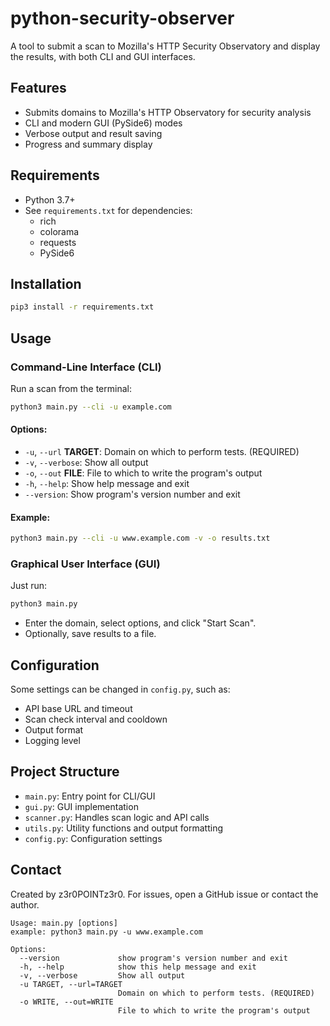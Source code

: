 # python-security-observer

A tool to submit a scan to Mozilla's HTTP Security Observatory and display the results, with both CLI and GUI interfaces.

## Features
- Submits domains to Mozilla's HTTP Observatory for security analysis
- CLI and modern GUI (PySide6) modes
- Verbose output and result saving
- Progress and summary display

## Requirements
- Python 3.7+
- See `requirements.txt` for dependencies:
  - rich
  - colorama
  - requests
  - PySide6

## Installation
```bash
pip3 install -r requirements.txt
```

## Usage

### Command-Line Interface (CLI)
Run a scan from the terminal:
```bash
python3 main.py --cli -u example.com
```

#### Options:
- `-u`, `--url` **TARGET**: Domain on which to perform tests. (REQUIRED)
- `-v`, `--verbose`: Show all output
- `-o`, `--out` **FILE**: File to which to write the program's output
- `-h`, `--help`: Show help message and exit
- `--version`: Show program's version number and exit

#### Example:
```bash
python3 main.py --cli -u www.example.com -v -o results.txt
```

### Graphical User Interface (GUI)
Just run:
```bash
python3 main.py
```
- Enter the domain, select options, and click "Start Scan".
- Optionally, save results to a file.

## Configuration
Some settings can be changed in `config.py`, such as:
- API base URL and timeout
- Scan check interval and cooldown
- Output format
- Logging level

## Project Structure
- `main.py`: Entry point for CLI/GUI
- `gui.py`: GUI implementation
- `scanner.py`: Handles scan logic and API calls
- `utils.py`: Utility functions and output formatting
- `config.py`: Configuration settings

## Contact
Created by z3r0POINTz3r0. For issues, open a GitHub issue or contact the author.

```
Usage: main.py [options]
example: python3 main.py -u www.example.com

Options:
  --version             show program's version number and exit
  -h, --help            show this help message and exit
  -v, --verbose         Show all output
  -u TARGET, --url=TARGET
                        Domain on which to perform tests. (REQUIRED)
  -o WRITE, --out=WRITE
                        File to which to write the program's output
```
